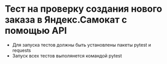 # Тест на проверку создания нового заказа в Яндекс.Самокат с помощью API
- Для запуска тестов должны быть установлены пакеты pytest и requests
- Запуск всех тестов выполянется командой pytest
